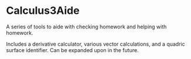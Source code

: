 # Calculus3Aide
A series of tools to aide with checking homework and helping with homework.

Includes a derivative calculator, various vector calculations, and a quadric surface identifier. Can be expanded upon in the future.
